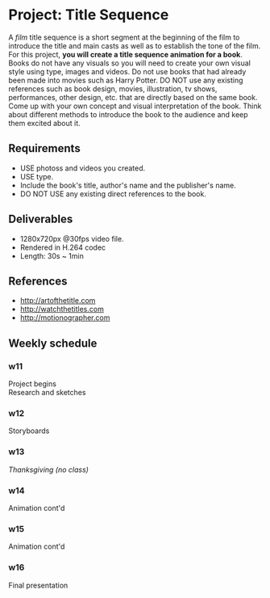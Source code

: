 # Project: Title Sequence

A *film* title sequence is a short segment at the beginning of the film to introduce the title and main casts as well as to establish the tone of the film. For this project, **you will create a title sequence animation for a book**. Books do not have any visuals so you will need to create your own visual style using type, images and videos. Do not use books that had already been made into movies such as Harry Potter. DO NOT use any existing references such as book design, movies, illustration, tv shows, performances, other design, etc. that are directly based on the same book. Come up with your own concept and visual interpretation of the book. Think about different methods to introduce the book to the audience and keep them excited about it.

## Requirements
- USE photoss and videos you created.
- USE type.
- Include the book's title, author's name and the publisher's name.
- DO NOT USE any existing direct references to the book.

## Deliverables
- 1280x720px @30fps video file.
- Rendered in H.264 codec
- Length: 30s ~ 1min

## References
- http://artofthetitle.com
- http://watchthetitles.com
- http://motionographer.com

## Weekly schedule

### w11
Project begins  
Research and sketches

### w12
Storyboards

### w13
*Thanksgiving (no class)*

### w14
Animation cont'd

### w15
Animation cont'd

### w16
Final presentation
